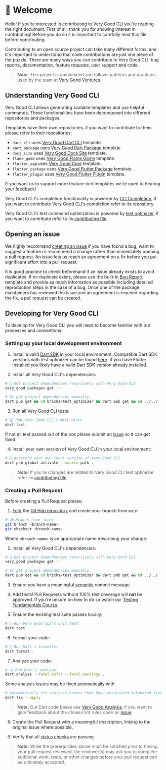 # 🦄 Welcome

Hello! If you’re interested in contributing to Very Good CLI you’re reading the right document. First of all, thank you for showing interest in contributing! Before you do so it is important to carefully read this file before contributing.

Contributing to an open source project can take many different forms, and it's important to understand that code contributions are just one piece of the puzzle. There are many ways you can contribute to Very Good CLI: bug reports, documentation, feature requests, user support and code.

> **Note**: This project is opinionated and follows patterns and practices used by the team at [Very Good Ventures][very_good_ventures_link].

## Understanding Very Good CLI

Very Good CLI allows generating scalable templates and use helpful commands. These functionalities have been decomposed into different repositories and packages.

Templates have their own repositories, if you want to contribute to them please refer to their repositories:

- `dart_cli` uses [Very Good Dart CLI](https://github.com/VeryGoodOpenSource/very_good_dart_cli) template.
- `dart_package` uses [Very Good Dart Package](https://github.com/VeryGoodOpenSource/very_good_dart_package) template.
- `docs_site` uses [Very Good Docs Site](https://github.com/VeryGoodOpenSource/very_good_docs_site) template.
- `flame_game` uses [Very Good Flame Game](https://github.com/VeryGoodOpenSource/very_good_flame_game) template.
- `flutter_app` uses [Very Good Core](https://github.com/VeryGoodOpenSource/very_good_core) template.
- `flutter_package` uses [Very Good Flutter Package](https://github.com/VeryGoodOpenSource/very_good_flutter_package) template.
- `flutter_plugin` uses [Very Good Flutter Plugin](https://github.com/VeryGoodOpenSource/very_good_flutter_plugin) template.

If you want us to support more feature-rich templates we're open to hearing your feedback!

Very Good CLI's completion functionality is powered by [CLI Completion](https://github.com/VeryGoodOpenSource/cli_completion), if you want to contribute Very Good CLI's completion refer to its repository.

Very Good CLI's test command optimization is powered by [test optimizer](bricks/test_optimizer/README.md), if you want to contribute refer to its [contributing file](bricks/test_optimizer/CONTRIBUTING.md).

## Opening an issue

We highly recommend [creating an issue][bug_report_link] if you have found a bug, want to suggest a feature or recommend a change rather than immediately opening a pull request. An issue lets us reach an agreement on a fix before you put significant effort into a pull request.

It is good practice to check beforehand if an issue already exists to avoid duplicates. If no duplicate exists, please use the built-in [Bug Report][bug_report_link] template and provide as much information as possible including detailed reproduction steps in the case of a bug.
Once one of the package maintainers has reviewed the issue and an agreement is reached regarding the fix, a pull request can be created.

## Developing for Very Good CLI

To develop for Very Good CLI you will need to become familiar with our processes and conventions:

### Setting up your local development environment

1. Install a valid [Dart SDK](https://dart.dev/get-dart) in your local environment. Compatible Dart SDK versions with test optimizer can be found [here](https://github.com/VeryGoodOpenSource/very_good_cli/blob/66c2a5e847ba4db6a9cb212e2b08e2af9f9e70d2/pubspec.yaml#L7). If you have Flutter installed you likely have a valid Dart SDK version already installed.

2. Install all Very Good CLI's dependencies:

```sh
# 📂 Get project dependencies recursively with Very Good CLI
very_good packages get -r

# Or get project dependencies manually
dart pub get && cd bricks/test_optimizer && dart pub get && cd ../../
```

3. Run all Very Good CLI tests:

```sh
# 💻 Run Very Good CLI's unit tests
dart test
```

If not all test passed out of the box please submit an [issue](https://github.com/VeryGoodOpenSource/very_good_cli/issues/new/choose) so it can get fixed.

4. Install your own version of Very Good CLI in your local environment:

```sh
# 🚀 Activate your own local version of Very Good CLI
dart pub global activate --source path .
```

> **Note**: If you're changes are related to Very Good CLI test optimizer refer its [contributing file](bricks/test_optimizer/CONTRIBUTING.md).

### Creating a Pull Request

Before creating a Pull Request please:

1. [Fork](https://docs.github.com/en/get-started/quickstart/contributing-to-projects) the [Git Hub repository](https://github.com/VeryGoodOpenSource/very_good_cli) and create your branch from `main`:

```sh
# 🪵 Branch from `main`
git branch <branch-name>
git checkout <branch-name>
```

Where `<branch-name>` is an appropriate name describing your change.

2. Install all Very Good CLI's dependencies:

```sh
# 📂 Get project dependencies recursively with Very Good CLI
very_good packages get -r

# Or get project dependencies manually
dart pub get && cd bricks/test_optimizer && dart pub get && cd ../../
```

3. Ensure you have a meaningful [semantic][conventional_commits_link] commit message.

4. Add tests! Pull Requests without 100% test coverage will **not** be approved. If you're unsure on how to do so watch our [Testing Fundamentals Course](https://www.youtube.com/watch?v=M_eZg-X789w&list=PLprI2satkVdFwpxo_bjFkCxXz5RluG8FY).

5. Ensure the existing test suite passes locally:

```sh
# 🧪 Run Very Good CLI's unit test
dart test
```

6. Format your code:

```sh
# 🧼 Run Dart's formatter
dart format .
```

7. Analyze your code:

```sh
# 🔍 Run Dart's analyzer
dart analyze --fatal-infos --fatal-warnings .
```

Some analysis issues may be fixed automatically with:

```sh
# Automatically fix analysis issues that have associated automated fixes
dart fix --apply
```

> **Note**: Out Dart code bases use [Very Good Analysis](https://github.com/VeryGoodOpenSource/very_good_analysis), if you want to give feedback about the chosen lint rules open an [issue](https://github.com/VeryGoodOpenSource/very_good_analysis/issues/new/choose).

8. Create the Pull Request with a meaningful description, linking to the original issue where possible.

9. Verify that all [status checks](https://github.com/VeryGoodOpenSource/very_good_cli/actions/) are passing.

> **Note**: While the prerequisites above must be satisfied prior to having your pull request reviewed, the reviewer(s) may ask you to complete additional work, tests, or other changes before your pull request can be ultimately accepted.

[conventional_commits_link]: https://www.conventionalcommits.org/en/v1.0.0
[bug_report_link]: https://github.com/VeryGoodOpenSource/very_good_cli/issues/new?assignees=&labels=bug&template=bug_report.md&title=fix%3A+
[very_good_core_link]: doc/very_good_core.md
[very_good_ventures_link]: https://verygood.ventures/?utm_source=github&utm_medium=banner&utm_campaign=CLI
